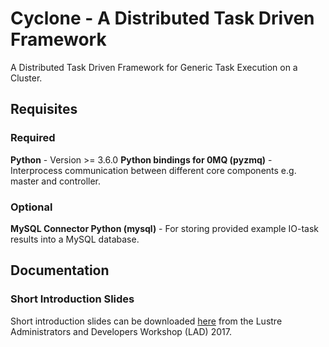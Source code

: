 # Cyclone - A Distributed Task Driven Framework

A Distributed Task Driven Framework for Generic Task Execution on a Cluster.

## Requisites

### Required
**Python** - Version >= 3.6.0
**Python bindings for 0MQ (pyzmq)** - Interprocess communication between different core components e.g. master and controller.

### Optional
**MySQL Connector Python (mysql)** - For storing provided example IO-task results into a MySQL database.

## Documentation

### Short Introduction Slides
Short introduction slides can be downloaded [here](https://www.eofs.eu/_media/events/lad17/05_gabriele_iannetti_task_driven_framework_for_lustre_monitoring.pdf) from the Lustre Administrators and Developers Workshop (LAD) 2017.
